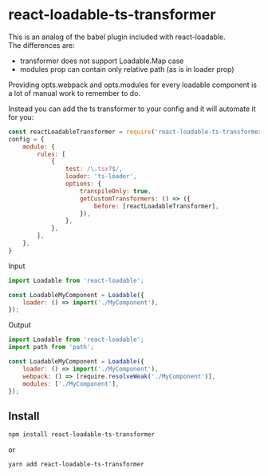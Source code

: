 # react-loadable-ts-transformer

This is an analog of the babel plugin included with react-loadable.  
The differences are:  
- transformer does not support Loadable.Map case
- modules prop can contain only relative path (as is in loader prop)

Providing opts.webpack and opts.modules for every loadable component is a lot of manual work to remember to do.

Instead you can add the ts transformer to your config and it will automate it for you:

```js
const reactLoadableTransformer = require('react-loadable-ts-transformer');
config = {
    module: {
        rules: [
            {
                test: /\.tsx?$/,
                loader: 'ts-loader',
                options: {
                    transpileOnly: true,
                    getCustomTransformers: () => ({
                        before: [reactLoadableTransformer],
                    }),
                },
            },
        ],
    },
}
```

Input

```js
import Loadable from 'react-loadable';

const LoadableMyComponent = Loadable({
    loader: () => import('./MyComponent'),
});
```

Output

```js
import Loadable from 'react-loadable';
import path from 'path';

const LoadableMyComponent = Loadable({
    loader: () => import('./MyComponent'),
    webpack: () => [require.resolveWeak('./MyComponent')],
    modules: ['./MyComponent'],
});
```

## Install
```bash
npm install react-loadable-ts-transformer
```

or
```bash
yarn add react-loadable-ts-transformer
```

